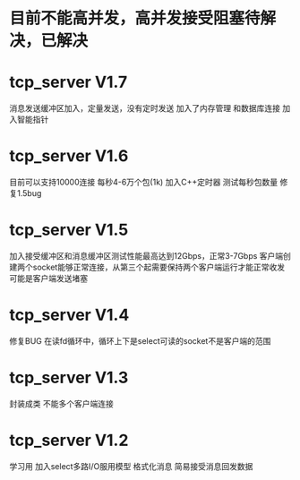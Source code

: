 # 目前不能高并发，高并发接受阻塞待解决，已解决


# tcp_server V1.7
消息发送缓冲区加入，定量发送，没有定时发送
加入了内存管理 和数据库连接
加入智能指针
# tcp_server V1.6
目前可以支持10000连接 每秒4-6万个包(1k)
加入C++定时器 测试每秒包数量
修复1.5bug 
# tcp_server V1.5
加入接受缓冲区和消息缓冲区测试性能最高达到12Gbps，正常3-7Gbps
客户端创建两个socket能够正常连接，从第三个起需要保持两个客户端运行才能正常收发
可能是客户端发送堵塞
# tcp_server V1.4
修复BUG
在读fd循环中，循环上下是select可读的socket不是客户端的范围
# tcp_server V1.3
封装成类 
不能多个客户端连接
# tcp_server V1.2
学习用
加入select多路I/O服用模型
格式化消息
简易接受消息回发数据